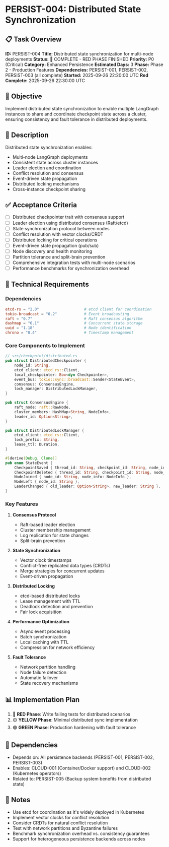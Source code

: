 # PERSIST-004: Distributed State Synchronization

## 📋 Task Overview
**ID:** PERSIST-004
**Title:** Distributed state synchronization for multi-node deployments
**Status:** 🔴 COMPLETE - RED PHASE FINISHED
**Priority:** P0 (Critical)
**Category:** Enhanced Persistence
**Estimated Days:** 3
**Phase:** Phase 2 - Production Features
**Dependencies:** PERSIST-001, PERSIST-002, PERSIST-003 (all complete)
**Started:** 2025-09-26 22:20:00 UTC
**Red Complete:** 2025-09-26 22:30:00 UTC

## 🎯 Objective
Implement distributed state synchronization to enable multiple LangGraph instances to share and coordinate checkpoint state across a cluster, ensuring consistency and fault tolerance in distributed deployments.

## 📝 Description
Distributed state synchronization enables:
- Multi-node LangGraph deployments
- Consistent state across cluster instances
- Leader election and coordination
- Conflict resolution and consensus
- Event-driven state propagation
- Distributed locking mechanisms
- Cross-instance checkpoint sharing

## ✅ Acceptance Criteria
- [ ] Distributed checkpointer trait with consensus support
- [ ] Leader election using distributed consensus (Raft/etcd)
- [ ] State synchronization protocol between nodes
- [ ] Conflict resolution with vector clocks/CRDT
- [ ] Distributed locking for critical operations
- [ ] Event-driven state propagation (pub/sub)
- [ ] Node discovery and health monitoring
- [ ] Partition tolerance and split-brain prevention
- [ ] Comprehensive integration tests with multi-node scenarios
- [ ] Performance benchmarks for synchronization overhead

## 🔧 Technical Requirements

### Dependencies
```toml
etcd-rs = "2.0"                    # etcd client for coordination
tokio-broadcast = "0.2"            # Event broadcasting
raft = "0.7"                       # Raft consensus algorithm
dashmap = "6.1"                    # Concurrent state storage
uuid = "1.18"                      # Node identification
chrono = "0.4"                     # Timestamp management
```

### Core Components to Implement
```rust
// src/checkpoint/distributed.rs
pub struct DistributedCheckpointer {
    node_id: String,
    etcd_client: etcd_rs::Client,
    local_checkpointer: Box<dyn Checkpointer>,
    event_bus: tokio::sync::broadcast::Sender<StateEvent>,
    consensus: ConsensusEngine,
    lock_manager: DistributedLockManager,
}

pub struct ConsensusEngine {
    raft_node: raft::RawNode,
    cluster_members: HashMap<String, NodeInfo>,
    leader_id: Option<String>,
}

pub struct DistributedLockManager {
    etcd_client: etcd_rs::Client,
    lock_prefix: String,
    lease_ttl: Duration,
}

#[derive(Debug, Clone)]
pub enum StateEvent {
    CheckpointSaved { thread_id: String, checkpoint_id: String, node_id: String },
    CheckpointDeleted { thread_id: String, checkpoint_id: String, node_id: String },
    NodeJoined { node_id: String, node_info: NodeInfo },
    NodeLeft { node_id: String },
    LeaderChanged { old_leader: Option<String>, new_leader: String },
}
```

### Key Features
1. **Consensus Protocol**
   - Raft-based leader election
   - Cluster membership management
   - Log replication for state changes
   - Split-brain prevention

2. **State Synchronization**
   - Vector clock timestamps
   - Conflict-free replicated data types (CRDTs)
   - Merge strategies for concurrent updates
   - Event-driven propagation

3. **Distributed Locking**
   - etcd-based distributed locks
   - Lease management with TTL
   - Deadlock detection and prevention
   - Fair lock acquisition

4. **Performance Optimization**
   - Async event processing
   - Batch synchronization
   - Local caching with TTL
   - Compression for network efficiency

5. **Fault Tolerance**
   - Network partition handling
   - Node failure detection
   - Automatic failover
   - State recovery mechanisms

## 📊 Implementation Plan
1. 🔴 **RED Phase**: Write failing tests for distributed scenarios
2. 🟡 **YELLOW Phase**: Minimal distributed sync implementation
3. 🟢 **GREEN Phase**: Production hardening with fault tolerance

## 🔗 Dependencies
- Depends on: All persistence backends (PERSIST-001, PERSIST-002, PERSIST-003)
- Enables: CLOUD-001 (Container/Docker support) and CLOUD-002 (Kubernetes operators)
- Related to: PERSIST-005 (Backup system benefits from distributed state)

## 📝 Notes
- Use etcd for coordination as it's widely deployed in Kubernetes
- Implement vector clocks for conflict resolution
- Consider CRDTs for natural conflict resolution
- Test with network partitions and Byzantine failures
- Benchmark synchronization overhead vs. consistency guarantees
- Support for heterogeneous persistence backends across nodes